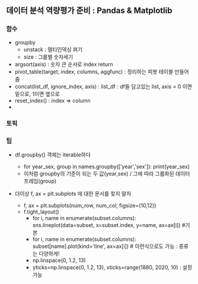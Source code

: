 ## 데이터 분석 역량평가 준비 : Pandas & Matplotlib

### 함수

- groupby
  - unstack : 멀티인덱싱 펴기
  - size : 그룹별 숫자세기
- argsort(axis) : 숫자 큰 순서로 index return
- pivot_table(target, index, columns, aggfunc) : 정리하는 피봇 테이블 만들어줌
- concat(list_df, ignore_index, axis) : list_df : df들 담고있는 list, axis = 0 이면 밑으로, 1이면 옆으로
- reset_index() : index => column
- 

### 토픽



### 팁

- df.groupby() 객체는 iterable하다
  - for year_sex, group in names.groupby(['year','sex']):
        print(year_sex)
  - 이처럼 groupby의 기준이 되는 두 값(year,sex) / 그에 따라 그룹화된 데이터프레임(group)

- 더이상 f, ax = plt.subplots 에 대한 문서를 찾지 말자
  - f, ax = plt.subplots(num_row, num_col, figsize=(10,12))
  - f.tight_layout()
    - for i, name in enumerate(subset.columns):
          sns.lineplot(data=subset, x=subset.index, y=name, ax=ax[i]) #기본
    - for i, name in enumerate(subset.columns):
          subset[name].plot(kind='line', ax=ax[i]) # 이런식으로도 가능 : 종류는 다양하게!
    - np.linspace(0, 1.2, 13) 
    - yticks=np.linspace(0, 1.2, 13), xticks=range(1880, 2020, 10) : 설정 가능
